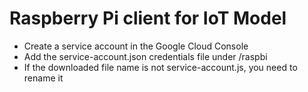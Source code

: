 # Raspberry Pi client for IoT Model


- Create a service account in the Google Cloud Console
- Add the service-account.json credentials file under /raspbi
- If the downloaded file name is not service-account.js, you need to rename it
